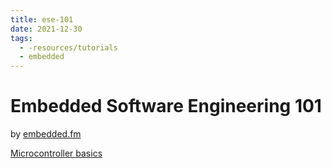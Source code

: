 ```yaml
---
title: ese-101
date: 2021-12-30
tags:
  - -resources/tutorials
  - embedded
---
```


# Embedded Software Engineering 101
by [embedded.fm](https://embedded.fm/blog/ese101)

[Microcontroller basics](embedded/microcontroller.md)